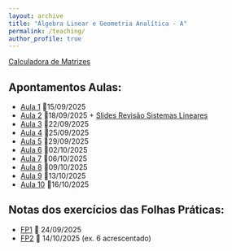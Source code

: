 ```yaml
---
layout: archive
title: "Álgebra Linear e Geometria Analítica - A"
permalink: /teaching/
author_profile: true
---
```



[Calculadora de Matrizes](https://matrixcalc.org/)

Apontamentos Aulas: 
------
- [Aula 1](https://juliana-cunha.github.io/files/Aula%201.pdf) 📅15/09/2025
- [Aula 2](https://juliana-cunha.github.io/files/Aula%202.pdf) 📅18/09/2025  +  [Slides Revisão Sistemas Lineares](https://juliana-cunha.github.io/files/Revis%C3%A3o_sistemas_lineares.pdf)
- [Aula 3](https://juliana-cunha.github.io/files/Aula%203.pdf) 📅22/09/2025
- [Aula 4](https://juliana-cunha.github.io/files/Aula%204.pdf) 📅25/09/2025
- [Aula 5](https://juliana-cunha.github.io/files/Aula%205.pdf) 📅29/09/2025
- [Aula 6](https://juliana-cunha.github.io/files/Aula%206.pdf) 📅02/10/2025
- [Aula 7](https://juliana-cunha.github.io/files/Aula%207.pdf) 📅06/10/2025
- [Aula 8](https://juliana-cunha.github.io/files/Aula%208.pdf) 📅09/10/2025
- [Aula 9](https://juliana-cunha.github.io/files/Aula%209.pdf) 📅13/10/2025
- [Aula 10](https://juliana-cunha.github.io/files/Aula%2010.pdf) 📅16/10/2025 

Notas dos exercícios das Folhas Práticas:
------
- [FP1](https://juliana-cunha.github.io/files/FP1_res.pdf) 📅 24/09/2025
- [FP2](https://juliana-cunha.github.io/files/FP2_res.pdf) 📅 14/10/2025 (ex. 6 acrescentado)


  

